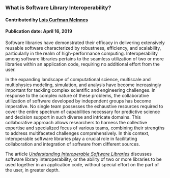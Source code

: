 ### What is Software Library Interoperability?
#### Contributed by [Lois Curfman McInnes](http://github.com/curfman)

#### Publication date: April 16, 2019 

<!--deck start--->
Software libraries have demonstrated their efficacy in delivering extensively reusable software characterized by robustness, efficiency, and scalability, particularly in the realm of high-performance computing. Interoperability among software libraries pertains to the seamless utilization of two or more libraries within an application code, requiring no additional effort from the user.
<!--deck end--->

<!--body start--->
In the expanding landscape of computational science, multiscale and multiphysics modeling, simulation, and analysis have become increasingly important for tackling complex scientific and engineering challenges. In response to the complex nature of these problems, the collaborative utilization of software developed by independent groups has become imperative. No single team possesses the exhaustive resources required to cover the entire spectrum of capabilities necessary for predictive science and decision support in such diverse and intricate domains. This collaborative approach allows researchers to harness the collective expertise and specialized focus of various teams, combining their strengths to address multifaceted challenges comprehensively. In this context, interoperable software libraries play a crucial role in facilitating collaboration and integration of software from different sources. 

The article *[Understanding Interoperable Software Libraries](/blog_posts/understanding-interoperable-software-libraries)* discusses software library interoperability, or the ability of two or more libraries to be used together in an application code, without special effort on the part of the user, in greater depth.
<!--body end--->

<!---
Publish: yes
Pinned: yes
Topics: software interoperability
--->
